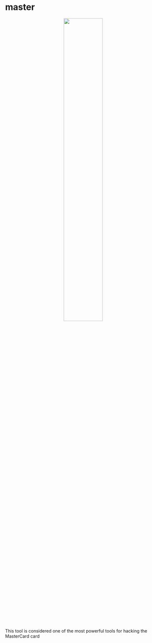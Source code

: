 # master
<p align="center">
  <img src="![download](https://github.com/qorsan73/master/assets/99475446/960928db-4ba2-4a80-9a46-97de6ff7db4f)" width="50%">
</p>
This tool is considered one of the most powerful tools for hacking the MasterCard card
